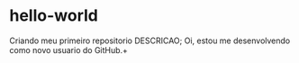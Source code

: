 # hello-world
Criando meu primeiro repositorio
DESCRICAO;
  Oi, estou me desenvolvendo como novo usuario do GitHub.+ 
